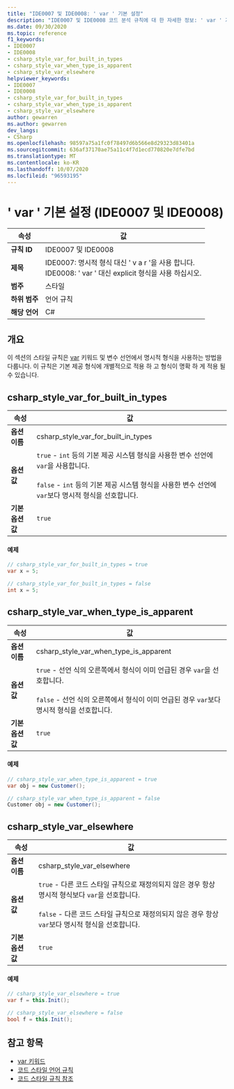 ```yaml
---
title: "IDE0007 및 IDE0008: ' var ' 기본 설정"
description: "IDE0007 및 IDE0008 코드 분석 규칙에 대 한 자세한 정보: ' var ' 기본 설정"
ms.date: 09/30/2020
ms.topic: reference
f1_keywords:
- IDE0007
- IDE0008
- csharp_style_var_for_built_in_types
- csharp_style_var_when_type_is_apparent
- csharp_style_var_elsewhere
helpviewer_keywords:
- IDE0007
- IDE0008
- csharp_style_var_for_built_in_types
- csharp_style_var_when_type_is_apparent
- csharp_style_var_elsewhere
author: gewarren
ms.author: gewarren
dev_langs:
- CSharp
ms.openlocfilehash: 98597a75a1fc0f78497d6b566e8d29323d83401a
ms.sourcegitcommit: 636af37170ae75a11c4f7d1ecd770820e7dfe7bd
ms.translationtype: MT
ms.contentlocale: ko-KR
ms.lasthandoff: 10/07/2020
ms.locfileid: "96593195"
---
```

# <a name="var-preferences-ide0007-and-ide0008"></a>' var ' 기본 설정 (IDE0007 및 IDE0008)

|속성|값|
|-|-|
| **규칙 ID** | IDE0007 및 IDE0008 |
| **제목** | IDE0007: 명시적 형식 대신 ' v a r '을 사용 합니다.<br/> IDE0008: ' var ' 대신 explicit 형식을 사용 하십시오. |
| **범주** | 스타일 |
| **하위 범주** | 언어 규칙 |
| **해당 언어** | C# |

## <a name="overview"></a>개요

이 섹션의 스타일 규칙은 [var](../../../csharp/language-reference/keywords/var.md) 키워드 및 변수 선언에서 명시적 형식을 사용하는 방법을 다룹니다. 이 규칙은 기본 제공 형식에 개별적으로 적용 하 고 형식이 명확 하 게 적용 될 수 있습니다.

## <a name="csharp_style_var_for_built_in_types"></a>csharp_style_var_for_built_in_types

|속성|값|
|-|-|
| **옵션 이름** | csharp_style_var_for_built_in_types |
| **옵션 값** | `true` - `int` 등의 기본 제공 시스템 형식을 사용한 변수 선언에 `var`을 사용합니다.<br /><br />`false` - `int` 등의 기본 제공 시스템 형식을 사용한 변수 선언에 `var`보다 명시적 형식을 선호합니다. |
| **기본 옵션 값** | `true` |

#### <a name="example"></a>예제

```csharp
// csharp_style_var_for_built_in_types = true
var x = 5;

// csharp_style_var_for_built_in_types = false
int x = 5;
```

## <a name="csharp_style_var_when_type_is_apparent"></a>csharp_style_var_when_type_is_apparent

|속성|값|
|-|-|
| **옵션 이름** | csharp_style_var_when_type_is_apparent |
| **옵션 값** | `true` - 선언 식의 오른쪽에서 형식이 이미 언급된 경우 `var`을 선호합니다.<br /><br />`false` - 선언 식의 오른쪽에서 형식이 이미 언급된 경우 `var`보다 명시적 형식을 선호합니다. |
| **기본 옵션 값** | `true` |

#### <a name="example"></a>예제

```csharp
// csharp_style_var_when_type_is_apparent = true
var obj = new Customer();

// csharp_style_var_when_type_is_apparent = false
Customer obj = new Customer();
```

## <a name="csharp_style_var_elsewhere"></a>csharp_style_var_elsewhere

|속성|값|
|-|-|
| **옵션 이름** | csharp_style_var_elsewhere |
| **옵션 값** | `true` - 다른 코드 스타일 규칙으로 재정의되지 않은 경우 항상 명시적 형식보다 `var`을 선호합니다.<br /><br />`false` - 다른 코드 스타일 규칙으로 재정의되지 않은 경우 항상 `var`보다 명시적 형식을 선호합니다. |
| **기본 옵션 값** | `true` |

#### <a name="example"></a>예제

```csharp
// csharp_style_var_elsewhere = true
var f = this.Init();

// csharp_style_var_elsewhere = false
bool f = this.Init();
```

## <a name="see-also"></a>참고 항목

- [var 키워드](../../../csharp/language-reference/keywords/var.md)
- [코드 스타일 언어 규칙](language-rules.md)
- [코드 스타일 규칙 참조](index.md)
